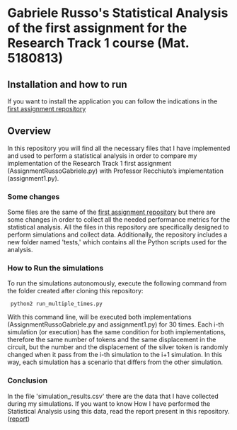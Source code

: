 # Gabriele Russo's Statistical Analysis of the first assignment for the Research Track 1 course (Mat. 5180813)

## Installation and how to run
If you want to install the application you can follow the indications in the [first assignment repository](https://github.com/GabrieleRusso11/RT_Assignment1)

## Overview
In this repository you will find all the necessary files that I have implemented and used to perform a statistical analysis in order to compare my implementation of the Research Track 1 first assignment (AssignmentRussoGabriele.py) with Professor Recchiuto’s implementation (assignment1.py).

### Some changes
Some files are the same of the [first assignment repository](https://github.com/GabrieleRusso11/RT_Assignment1) but there are some changes in order to collect all the needed performance metrics for the statistical analysis. All the files in this repository are specifically designed to perform simulations and collect data. Additionally, the repository includes a new folder named 'tests,' which contains all the Python scripts used for the analysis.

### How to Run the simulations
To run the simulations autonomously, execute the following command from the folder created after cloning this repository:

```
 python2 run_multiple_times.py
 ```

With this command line, will be executed both implementations (AssignmentRussoGabriele.py and assignment1.py) for 30 times. Each i-th simulation (or execution) has the same condition for both implementations, therefore the same number of tokens and the same displacement in the circuit, but the number and the displacement of the silver token is randomly changed when it pass from the i-th simulation to the i+1 simulation. In this way, each simulation has a scenario that differs from the other simulation.

### Conclusion
In the file 'simulation_results.csv' there are the data that I have collected during my simulations.
If you want to know How I have performed the Statistical Analysis using this data, read the report present in this repository. ([report](https://github.com/GabrieleRusso11/Statistical_Analysis_RT2/blob/main/Statistical_Analysis_Gabriele_Russo.pdf))